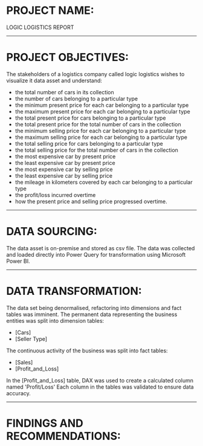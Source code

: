 # PROJECT NAME:

LOGIC LOGISTICS REPORT

---

# PROJECT OBJECTIVES:

The stakeholders of a logistics company called logic logistics wishes to visualize it data asset and understand:

- the total number of cars in its collection
- the number of cars belonging to a particular type
- the minimum present price for each car belonging to a particular type
- the maximum present price for each car belonging to a particular type
- the total present price for cars belonging to a particular type
- the total present price for the total number of cars in the collection
- the minimum selling price for each car belonging to a particular type
- the maximum selling price for each car belonging to a particular type
- the total selling price for cars belonging to a particular type
- the total selling price for the total number of cars in the collection
- the most expensive car by present price
- the least expensive car by present price
- the most expensive car by selling price
- the least expensive car by selling price
- the mileage in kilometers covered by each car belonging to a particular type
- the profit/loss incurred overtime
- how the present price and selling price progressed overtime.

---

# DATA SOURCING:

The data asset is on-premise and stored as csv file.
The data was collected and loaded directly into Power Query for transformation using Microsoft Power BI.

---

# DATA TRANSFORMATION:

The data set being denormalised, refactoring into dimensions and fact tables was imminent.
The permanent data representing the business entities was split into dimension tables:
- [Cars]
- [Seller Type]

The continuous activity of the business was split into fact tables:
- [Sales]
- [Profit_and_Loss]

In the [Profit_and_Loss] table, DAX was used to create a calculated column named 'Profit/Loss'
Each column in the tables was validated to ensure data accuracy.

---

# FINDINGS AND RECOMMENDATIONS:



